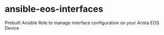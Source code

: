 # ansible-eos-interfaces
Prebuilt Ansible Role to manage interface configuration on your Arista EOS Device

